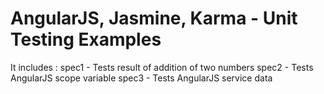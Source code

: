 # AngularJS, Jasmine, Karma - Unit Testing Examples

It includes : 
spec1 - Tests result of addition of two numbers
spec2 - Tests AngularJS scope variable
spec3 - Tests AngularJS service data
